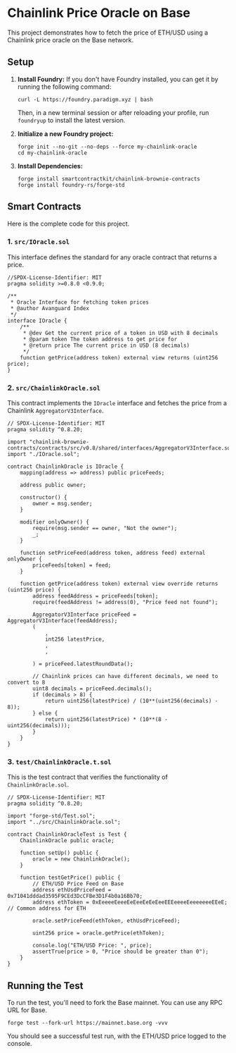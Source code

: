 # Chainlink Price Oracle on Base

This project demonstrates how to fetch the price of ETH/USD using a Chainlink price oracle on the Base network.

## Setup

1.  **Install Foundry:**
    If you don't have Foundry installed, you can get it by running the following command:
    ```shell
    curl -L https://foundry.paradigm.xyz | bash
    ```
    Then, in a new terminal session or after reloading your profile, run `foundryup` to install the latest version.

2.  **Initialize a new Foundry project:**
    ```shell
    forge init --no-git --no-deps --force my-chainlink-oracle
    cd my-chainlink-oracle
    ```

3.  **Install Dependencies:**
    ```shell
    forge install smartcontractkit/chainlink-brownie-contracts
    forge install foundry-rs/forge-std
    ```

## Smart Contracts

Here is the complete code for this project.

### 1. `src/IOracle.sol`

This interface defines the standard for any oracle contract that returns a price.

```solidity
//SPDX-License-Identifier: MIT
pragma solidity >=0.8.0 <0.9.0;

/**
 * Oracle Interface for fetching token prices
 * @author Avanguard Index
 */
interface IOracle {
    /**
     * @dev Get the current price of a token in USD with 8 decimals
     * @param token The token address to get price for
     * @return price The current price in USD (8 decimals)
     */
    function getPrice(address token) external view returns (uint256 price);
}
```

### 2. `src/ChainlinkOracle.sol`

This contract implements the `IOracle` interface and fetches the price from a Chainlink `AggregatorV3Interface`.

```solidity
// SPDX-License-Identifier: MIT
pragma solidity ^0.8.20;

import "chainlink-brownie-contracts/contracts/src/v0.8/shared/interfaces/AggregatorV3Interface.sol";
import "./IOracle.sol";

contract ChainlinkOracle is IOracle {
    mapping(address => address) public priceFeeds;

    address public owner;

    constructor() {
        owner = msg.sender;
    }

    modifier onlyOwner() {
        require(msg.sender == owner, "Not the owner");
        _;
    }

    function setPriceFeed(address token, address feed) external onlyOwner {
        priceFeeds[token] = feed;
    }

    function getPrice(address token) external view override returns (uint256 price) {
        address feedAddress = priceFeeds[token];
        require(feedAddress != address(0), "Price feed not found");

        AggregatorV3Interface priceFeed = AggregatorV3Interface(feedAddress);
        (
            ,
            int256 latestPrice,
            ,
            ,
            
        ) = priceFeed.latestRoundData();

        // Chainlink prices can have different decimals, we need to convert to 8
        uint8 decimals = priceFeed.decimals();
        if (decimals > 8) {
            return uint256(latestPrice) / (10**(uint256(decimals) - 8));
        } else {
            return uint256(latestPrice) * (10**(8 - uint256(decimals)));
        }
    }
}
```

### 3. `test/ChainlinkOracle.t.sol`

This is the test contract that verifies the functionality of `ChainlinkOracle.sol`.

```solidity
// SPDX-License-Identifier: MIT
pragma solidity ^0.8.20;

import "forge-std/Test.sol";
import "../src/ChainlinkOracle.sol";

contract ChainlinkOracleTest is Test {
    ChainlinkOracle public oracle;

    function setUp() public {
        oracle = new ChainlinkOracle();
    }

    function testGetPrice() public {
        // ETH/USD Price Feed on Base
        address ethUsdPriceFeed = 0x71041dddad3595F9CEd3DcCFBe3D1F4b0a16Bb70;
        address ethToken = 0xEeeeeEeeeEeEeeEeEeEeeEEEeeeeEeeeeeeeEEeE; // Common address for ETH

        oracle.setPriceFeed(ethToken, ethUsdPriceFeed);

        uint256 price = oracle.getPrice(ethToken);

        console.log("ETH/USD Price: ", price);
        assertTrue(price > 0, "Price should be greater than 0");
    }
}
```

## Running the Test

To run the test, you'll need to fork the Base mainnet. You can use any RPC URL for Base.

```shell
forge test --fork-url https://mainnet.base.org -vvv
```

You should see a successful test run, with the ETH/USD price logged to the console.
